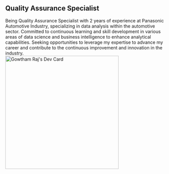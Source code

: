 ## **Quality Assurance Specialist** <br />

Being Quality Assurance Specialist with 2 years of experience at Panasonic Automotive Industry, specializing in data analysis within the automotive sector. Committed to continuous learning and skill development in various areas of data science and business intelligence to enhance analytical capabilities. Seeking opportunities to leverage my expertise to advance my career and contribute to the continuous improvement and innovation in the industry.<br />
<a href="https://app.daily.dev/gowthamraj933"><img src="https://api.daily.dev/devcards/v2/N73iiYUW8XCTc6d8qt0Q9.png?r=ze1" width="356" alt="Gowtham Raj's Dev Card"/></a>


